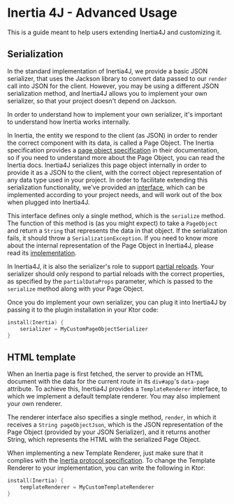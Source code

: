 # Inertia 4J - Advanced Usage

This is a guide meant to help users extending Inertia4J and customizing it.

## Serialization

In the standard implementation of Inertia4J, we provide a basic JSON serializer, that uses the Jackson library to 
convert data passed to our `render` call into JSON for the client. However, you may be using a different JSON 
serialization method, and Inertia4J allows you to implement your own serializer, so that your project doesn't depend on
Jackson.

In order to understand how to implement your own serializer, it's important to understand how Inertia works internally.

In Inertia, the entity we respond to the client (as JSON) in order to render the correct component with its data, is 
called a Page Object. The Inertia specification provides a 
[page object specification](https://inertiajs.com/the-protocol#the-page-object) in their documentation, so if you need 
to understand more about the Page Object, you can read the Inertia docs. Inertia4J serializes this page object 
internally in order to provide it as a JSON to the client, with the correct object representation of any data
type used in your project. In order to facilitate extending this serialization functionality, we've provided an
[interface](https://github.com/Inertia4J/inertia4j/blob/main/inertia4j.spi/src/main/java/io/gitlab/inertia4j/spi/PageObjectSerializer.java),
which can be implemented according to your project needs, and will work out of the box when plugged into Inertia4J.

This interface defines only a single method, which is the `serialize` method. The function of this method is (as you
might expect) to take a `PageObject` and return a
`String` that represents the data in that object. If the serialization fails, it should throw a
`SerializationException`. If you need to know more about the internal representation of the Page Object in Inertia4J,
please read its
[implementation](https://github.com/Inertia4J/inertia4j/blob/main/inertia4j.spi/src/main/java/io/gitlab/inertia4j/spi/PageObject.java).

In Inertia4J, it is also the serializer's role to support [partial reloads](https://inertiajs.com/partial-reloads).
Your serializer should only respond to partial reloads with the correct properties, as specified by the 
`partialDataProps` parameter, which is passed to the `serialize` method along with your Page Object.

Once you do implement your own serializer, you can plug it into Inertia4J by passing it to the plugin installation in 
your Ktor code:

```kotlin
install(Inertia) {
    serializer = MyCustomPageObjectSerializer
}
```

## HTML template

When an Inertia page is first fetched, the server to provide an HTML document with the data for the current route in 
its `div#app`'s `data-page` attribute. To achieve this, Inertia4J provides a `TemplateRenderer` interface, to which
we implement a default template renderer. You may also implement your own renderer.

The renderer interface also specifies a single method, `render`, in which it receives a `String pageObjectJson`, which
is the JSON representation of the Page Object (provided by your JSON Serializer), and it returns another String, which
represents the HTML with the serialized Page Object.

When implementing a new Template Renderer, just make sure that it complies with the
[Inertia protocol specification](https://inertiajs.com/the-protocol). To change the Template Renderer to your
implementation, you can write the following in Ktor:

```kotlin
install(Inertia) {
    templateRenderer = MyCustomTemplateRenderer
}
```
